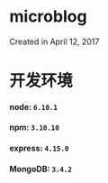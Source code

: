 # microblog
Created in  April 12, 2017

# 开发环境
#### node: `6.10.1`
#### npm: `3.10.10`
#### express: `4.15.0`
#### MongoDB: `3.4.2`
